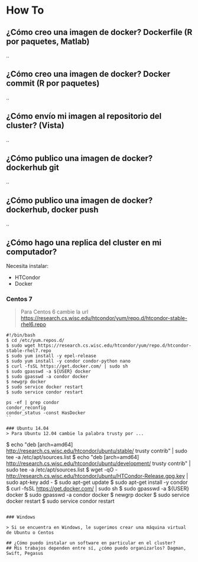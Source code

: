 # How To

## ¿Cómo creo una imagen de docker? Dockerfile (R por paquetes, Matlab)
..
## ¿Cómo creo una imagen de docker? Docker commit (R por paquetes)
..
## ¿Cómo envío mi imagen al repositorio del cluster? (Vista)
..
## ¿Cómo publico una imagen de docker? dockerhub git
..
## ¿Cómo publico una imagen de docker? dockerhub, docker push
..
## ¿Cómo hago una replica del cluster en mi computador?

Necesita instalar:

- HTCondor
- Docker

### Centos 7
> Para Centos 6 cambie la url https://research.cs.wisc.edu/htcondor/yum/repo.d/htcondor-stable-rhel6.repo

```
#!/bin/bash
$ cd /etc/yum.repos.d/
$ sudo wget https://research.cs.wisc.edu/htcondor/yum/repo.d/htcondor-stable-rhel7.repo
$ sudo yum install -y epel-release
$ sudo yum install -y condor condor-python nano
$ curl -fsSL https://get.docker.com/ | sudo sh
$ sudo gpasswd -a ${USER} docker
$ sudo gpasswd -a condor docker
$ newgrp docker
$ sudo service docker restart
$ sudo service condor restart

ps -ef | grep condor
condor_reconfig
condor_status -const HasDocker
``

### Ubuntu 14.04
> Para Ubuntu 12.04 cambie la palabra trusty por ...

```
$ echo "deb [arch=amd64] http://research.cs.wisc.edu/htcondor/ubuntu/stable/ trusty contrib" | sudo tee -a /etc/apt/sources.list
$ echo "deb [arch=amd64] http://research.cs.wisc.edu/htcondor/ubuntu/development/ trusty contrib" | sudo tee -a /etc/apt/sources.list
$ wget -qO - http://research.cs.wisc.edu/htcondor/ubuntu/HTCondor-Release.gpg.key | sudo apt-key add -
$ sudo apt-get update
$ sudo apt-get install -y condor
$ curl -fsSL https://get.docker.com/ | sudo sh
$ sudo gpasswd -a ${USER} docker
$ sudo gpasswd -a condor docker
$ newgrp docker
$ sudo service docker restart
$ sudo service condor restart
```

### Windows

> Si se encuentra en Windows, le sugerimos crear una máquina virtual de Ubuntu o Centos

## ¿Cómo puedo instalar un software en particular en el cluster?
## Mis trabajos dependen entre sí, ¿cómo puedo organizarlos? Dagman, Swift, Pegasus

